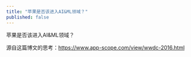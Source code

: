 ```yaml
---
title: "苹果是否该进入AI&ML领域？"
published: false
---
```

苹果是否该进入AI&ML领域？

源自这篇博文的思考：https://www.app-scope.com/view/wwdc-2016.html